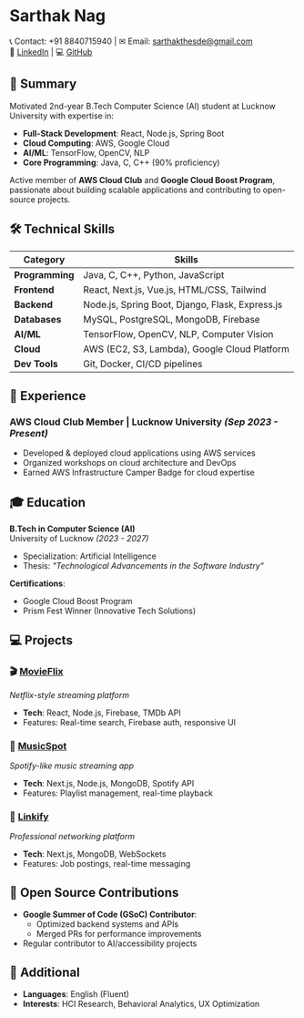 # Sarthak Nag
📞 Contact: +91 8840715940 | ✉ Email: sarthakthesde@gmail.com  
🔗 [LinkedIn](your-linkedin-url) | 💻 [GitHub](your-github-url)  

## 🚀 Summary
Motivated 2nd-year B.Tech Computer Science (AI) student at Lucknow University with expertise in:
- **Full-Stack Development**: React, Node.js, Spring Boot
- **Cloud Computing**: AWS, Google Cloud
- **AI/ML**: TensorFlow, OpenCV, NLP
- **Core Programming**: Java, C, C++ (90% proficiency)  

Active member of **AWS Cloud Club** and **Google Cloud Boost Program**, passionate about building scalable applications and contributing to open-source projects.

## 🛠 Technical Skills  

| Category        | Skills                                                                 |
|-----------------|-----------------------------------------------------------------------|
| **Programming** | Java, C, C++, Python, JavaScript                                     |
| **Frontend**    | React, Next.js, Vue.js, HTML/CSS, Tailwind                           |
| **Backend**     | Node.js, Spring Boot, Django, Flask, Express.js                      |
| **Databases**   | MySQL, PostgreSQL, MongoDB, Firebase                                 |
| **AI/ML**       | TensorFlow, OpenCV, NLP, Computer Vision                            |
| **Cloud**       | AWS (EC2, S3, Lambda), Google Cloud Platform                        |
| **Dev Tools**   | Git, Docker, CI/CD pipelines                                        |

## 💼 Experience

### **AWS Cloud Club Member** | Lucknow University *(Sep 2023 - Present)*  
- Developed & deployed cloud applications using AWS services
- Organized workshops on cloud architecture and DevOps
- Earned AWS Infrastructure Camper Badge for cloud expertise

## 🎓 Education  
**B.Tech in Computer Science (AI)**  
University of Lucknow *(2023 - 2027)*  
- Specialization: Artificial Intelligence  
- Thesis: *"Technological Advancements in the Software Industry"*  

**Certifications**:  
- Google Cloud Boost Program  
- Prism Fest Winner (Innovative Tech Solutions)  

## 💻 Projects  

### 🎬 [MovieFlix](project-link)  
*Netflix-style streaming platform*  
- **Tech**: React, Node.js, Firebase, TMDb API  
- Features: Real-time search, Firebase auth, responsive UI  

### 🎵 [MusicSpot](project-link)  
*Spotify-like music streaming app*  
- **Tech**: Next.js, Node.js, MongoDB, Spotify API  
- Features: Playlist management, real-time playback  

### 🔗 [Linkify](project-link)  
*Professional networking platform*  
- **Tech**: Next.js, MongoDB, WebSockets  
- Features: Job postings, real-time messaging  

## 🌟 Open Source Contributions  
- **Google Summer of Code (GSoC) Contributor**:  
  - Optimized backend systems and APIs  
  - Merged PRs for performance improvements  
- Regular contributor to AI/accessibility projects  

## 📜 Additional  
- **Languages**: English (Fluent)  
- **Interests**: HCI Research, Behavioral Analytics, UX Optimization  
